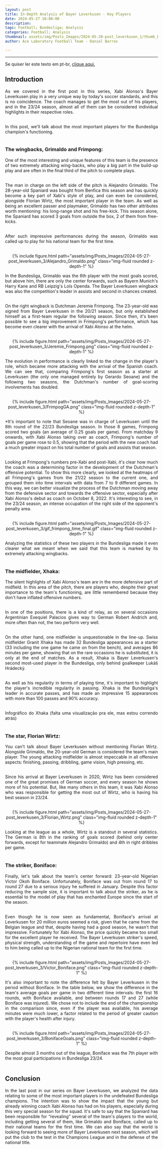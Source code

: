 ```yaml
---
layout: post
title: In-Depth Analysis of Bayer Leverkusen - Key Players
date: 2024-05-27 10:00:00
description:
tags: Football; Bundesliga; Analysis
categories: Football; Analysis
thumbnail: assets/img/Posts_Images/2024-05-20-post_leverkusen_1/thumb_bayer.png
author: Ace Laboratory Football Team - Daniel Barros

---
```


---
<p align="justify">
Se quiser ler este texto em pt-br, <a href = "https://ac3lab.github.io/blog/2000/post_leverkusen_3_pt/"> clique aqui.</a>
</p>

<h2>Introduction</h2>

<div style="text-align: justify">

As we covered in the first post in this series, Xabi Alonso's Bayer Leverkusen play in a very unique way by today's soccer standards, and this is no coincidence. The coach manages to get the most out of his players, and in the 23/24 season, almost all of them can be considered individual highlights in their respective roles. <br/><br/>

In this post, we'll talk about the most important players for the Bundesliga champion's functioning. <br/><br/>

<h3>The wingbacks, Grimaldo and Frimpong:</h3> 

One of the most interesting and unique features of this team is the presence of two extremely attacking wing-backs, who play a big part in the build-up play and are often in the final third of the pitch to complete plays. <br/><br/>

The man in charge on the left side of the pitch is Alejandro Grimaldo. The 28-year-old Spaniard was bought from Benfica this season and has quickly become a key part of Xabi's style of play, and can even be considered, alongside Florian Wirtz, the most important player in the team. As well as being an excellent passer and playmaker, Grimaldo has two other attributes worth mentioning: his long-range shot and his free-kick. This season alone, the Spaniard has scored 3 goals from outside the box, 2 of them from free-kicks. <br/><br/>

After such impressive performances during the season, Grimaldo was called up to play for his national team for the first time. <br/><br/>

<div style="width: 100%; margin: 0 auto; text-align: center;">
{% include figure.html path="assets/img/Posts_Images/2024-05-27-post_leverkusen_3/Alejandro_Grimaldo.png" class="img-fluid rounded z-depth-1" %}
</div>

In the Bundesliga, Grimaldo was the 6th player with the most goals scored, but above him, there are only the center forwards, such as Bayern Munich's Harry Kane and RB Leipzig's Loïs Openda. The Bayer Leverkusen wingback was also the competition's leader in assists and second in chances created. <br/><br/>

On the right wingback is Dutchman Jeremie Frimpong. The 23-year-old was signed from Bayer Leverkusen in the 20/21 season, but only established himself as a first-team regular the following season. Since then, it's been possible to see a big improvement in Frimpong's performance, which has become even clearer with the arrival of Xabi Alonso at the helm. <br/><br/>

<div style="width: 100%; margin: 0 auto; text-align: center;">
{% include figure.html path="assets/img/Posts_Images/2024-05-27-post_leverkusen_3/Jeremie_Frimpong.png" class="img-fluid rounded z-depth-1" %}
</div>


The evolution in performance is clearly linked to the change in the player's role, which became more attacking with the arrival of the Spanish coach. We can see that, comparing Frimpong's first season as a starter at Leverkusen (the only one managed entirely by Gerardo Seoane) and the following two seasons, the Dutchman's number of goal-scoring involvements has doubled. <br/><br/>

<div style="width: 100%; margin: 0 auto; text-align: center;">
{% include figure.html path="assets/img/Posts_Images/2024-05-27-post_leverkusen_3/FrimpogGA.png" class="img-fluid rounded z-depth-1" %}
</div>


*It's important to note that Seoane was in charge of Leverkusen until the 8th round of the 22/23 Bundesliga season. In those 8 games, Frimpong scored two goals (an average of 0.25 goals per game). From matchday 9 onwards, with Xabi Alonso taking over as coach, Frimpong's number of goals per game rose to 0.5, showing that the period with the new coach had a much greater impact on his total number of goals and assists that season. <br/><br/>

Looking at Frimpong's numbers pre-Xabi and post-Xabi, it's clear how much the coach was a determining factor in the development of the Dutchman's offensive potential. To show this more clearly, we looked at the heatmaps of all Frimpong's games from the 21/22 season to the current one, and grouped them into time intervals with data from 7 to 9 different games. In this way, we can better visualize the process of the Dutchman moving away from the defensive sector and towards the offensive sector, especially after Xabi Alonso's debut as coach on October 8, 2022. It's interesting to see, in the 23/24 season, an intense occupation of the right side of the opponent's penalty area. <br/><br/>

<div style="width: 100%; margin: 0 auto; text-align: center;">
{% include figure.html path="assets/img/Posts_Images/2024-05-27-post_leverkusen_3/gif_frimpong_time_final.gif" class="img-fluid rounded z-depth-1" %}
</div>

Analyzing the statistics of these two players in the Bundesliga made it even clearer what we meant when we said that this team is marked by its extremely attacking wingbacks. <br/><br/>

<h3>The midfielder, Xhaka:</h3> 

The silent highlights of Xabi Alonso's team are in the more defensive part of midfield. In this area of the pitch, there are players who, despite their great importance to the team's functioning, are little remembered because they don't have inflated offensive numbers. <br/><br/>

In one of the positions, there is a kind of relay, as on several occasions Argentinian Exequiel Palacios gives way to German Robert Andrich and, more often than not, the two perform very well. <br/><br/>

On the other hand, one midfielder is unquestionable in the line-up. Swiss midfielder Granit Xhaka has made 32 Bundesliga appearances as a starter (33 including the one game he came on from the bench), and averages 86 minutes per game, showing that on the rare occasions he is substituted, it is only at the end of matches. As a result, Xhaka is Bayer Leverkusen's second most-used player in the Bundesliga, only behind goalkeeper Lukáš Hrádecký. <br/><br/>

As well as his regularity in terms of playing time, it's important to highlight the player's incredible regularity in passing. Xhaka is the Bundesliga's leader in accurate passes, and has made an impressive 15 appearances with more than 100 passes and 90% accuracy. <br/><br/>

Infográfico do Xhaka (falta uma visualização pra ele, mas estou correndo atrás) <br/><br/>

<h3>The star, Florian Wirtz:</h3>

You can't talk about Bayer Leverkusen without mentioning Florian Wirtz. Alongside Grimaldo, the 20-year-old German is considered the team's main player. The young attacking midfielder is almost impeccable in all offensive aspects: finishing, passing, dribbling, game vision, high pressing, etc. <br/><br/>

Since his arrival at Bayer Leverkusen in 2020, Wirtz has been considered one of the great promises of German soccer, and every season he shows more of his potential. But, like many others in this team, it was Xabi Alonso who was responsible for getting the most out of Wirtz, who is having his best season in 23/24. <br/><br/>

<div style="width: 100%; margin: 0 auto; text-align: center;">
{% include figure.html path="assets/img/Posts_Images/2024-05-27-post_leverkusen_3/Florian_Wirtz.png" class="img-fluid rounded z-depth-1" %}
</div>


Looking at the league as a whole, Wirtz is a standout in several statistics. The German is 8th in the ranking of goals scored (behind only center forwards, except for teammate Alejandro Grimaldo) and 4th in right dribbles per game. <br/><br/>

<h3>The striker, Boniface:</h3> 

Finally, let's talk about the team's center forward: 23-year-old Nigerian Victor Okoh Boniface. Unfortunately, Boniface was out from round 17 to round 27 due to a serious injury he suffered in January. Despite this factor reducing the sample size, it is important to talk about the striker, as he is essential to the model of play that has enchanted Europe since the start of the season. <br/><br/>

Even though he is now seen as fundamental, Boniface's arrival at Leverkusen for 20 million euros seemed a risk, given that he came from the Belgian league and that, despite having had a good season, he wasn't that impressive. Fortunately for Xabi Alonso, the price quickly became too small for the excellent player he received. The Bayer Leverkusen striker's speed, physical strength, understanding of the game and repertoire have even led to him being called up to the Nigerian national team for the first time. <br/><br/>

<div style="width: 100%; margin: 0 auto; text-align: center;">
{% include figure.html path="assets/img/Posts_Images/2024-05-27-post_leverkusen_3/Victor_Boniface.png" class="img-fluid rounded z-depth-1" %}
</div>

It's also important to note the difference felt by Bayer Leverkusen in the period without Boniface. In the table below, we show the difference in the team's average goals per game in two different time intervals: the first 16 rounds, with Boniface available, and between rounds 17 and 27 (while Boniface was injured). We chose not to include the end of the championship in the comparison since, even if the player was available, his average minutes were much lower, a factor related to the period of greater caution with the player's health after injury. <br/><br/>

<div style="width: 100%; margin: 0 auto; text-align: center;">
{% include figure.html path="assets/img/Posts_Images/2024-05-27-post_leverkusen_3/BonifaceGoals.png" class="img-fluid rounded z-depth-1" %}
</div>

Despite almost 3 months out of the league, Boniface was the 7th player with the most goal participations in Bundesliga 23/24. <br/><br/>

<h2>Conclusion</h2>

In the last post in our series on Bayer Leverkusen, we analyzed the data relating to some of the most important players in the undefeated Bundesliga champions. The intention was to show the impact that the young but already winning coach Xabi Alonso has had on his players, especially during this very special season for the squad. It's safe to say that the Spaniard has been responsible for “revealing” several of the team's players to the world, including getting several of them, like Grimaldo and Boniface, called up to their national teams for the first time. We can also say that the world is looking forward to seeing more of Bayer Leverkusen next season, which will put the club to the test in the Champions League and in the defense of the national title.

</div>
